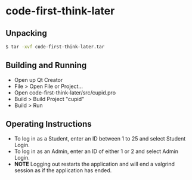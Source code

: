 # code-first-think-later

## Unpacking
```bash
$ tar -xvf code-first-think-later.tar
```

## Building and Running
- Open up Qt Creator
- File > Open File or Project...
- Open code-first-think-later/src/cupid.pro
- Build > Build Project "cupid"
- Build > Run

## Operating Instructions
- To log in as a Student, enter an ID between 1 to 25 and select Student Login.
- To log in as an Admin, enter an ID of either 1 or 2 and select Admin Login.
- **NOTE** Logging out restarts the application and will end a valgrind session as if the application has ended.
